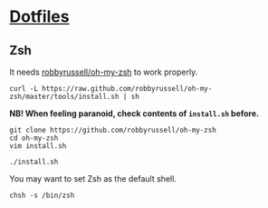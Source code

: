 # [Dotfiles](https://github.com/daGrevis/Dotfiles)

## Zsh

It needs [robbyrussell/oh-my-zsh](https://github.com/robbyrussell/oh-my-zsh) to
work properly.

~~~
curl -L https://raw.github.com/robbyrussell/oh-my-zsh/master/tools/install.sh | sh
~~~

**NB! When feeling paranoid, check contents of `install.sh` before.**

~~~
git clone https://github.com/robbyrussell/oh-my-zsh
cd oh-my-zsh
vim install.sh

./install.sh
~~~

You may want to set Zsh as the default shell.

~~~
chsh -s /bin/zsh
~~~
